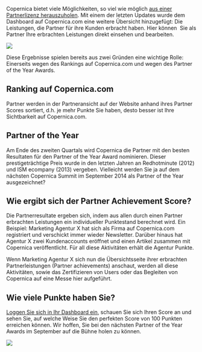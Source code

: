 Copernica bietet viele Möglichkeiten, so viel wie möglich [aus einer
Partnerlizenz
herauszuholen](https://www.copernica.com/de/partners/holen-sie-das-meiste-aus-ihrer-partner-lizenz "Partner-Lizenz").
Mit einem der letzten Updates wurde dem Dashboard auf Copernica.com eine
weitere Übersicht hinzugefügt: Die Leistungen, die Partner für ihre
Kunden erbracht haben. Hier können  Sie als Partner Ihre erbrachten
Leistungen direkt einsehen und bearbeiten.

![](DE/partner-erfolge.PNG)

Diese Ergebnisse spielen bereits aus zwei Gründen eine wichtige Rolle:
Einerseits wegen des Rankings auf Copernica.com und wegen des Partner of
the Year Awards.

Ranking auf Copernica.com
-------------------------

Partner werden in der Partneransicht auf der Website anhand ihres
Partner Scores sortiert, d.h. je mehr Punkte Sie haben, desto besser ist
Ihre Sichtbarkeit auf Copernica.com.

Partner of the Year
-------------------

Am Ende des zweiten Quartals wird Copernica die Partner mit den besten
Resultaten für den Partner of the Year Award nominieren. Dieser
prestigeträchtige Preis wurde in den letzten Jahren an Redhotminute
(2012) und ISM ecompany (2013) vergeben. Vielleicht werden Sie ja auf
dem nächsten Copernica Summit im September 2014 als Partner of the Year
ausgezeichnet?

Wie ergibt sich der Partner Achievement Score?
----------------------------------------------

Die Partnerresultate ergeben sich, indem aus allen durch einen Partner
erbrachten Leistungen ein individueller Punktestand berechnet wird. Ein
Beispiel: Marketing Agentur X hat sich als Firma auf Copernica.com
registriert und verschickt immer wieder Newsletter. Darüber hinaus hat
Agentur X zwei Kundenaccounts eröffnet und einen Artikel zusammen mit
Copernica veröffentlicht. Für all diese Aktivitäten erhält die Agentur
Punkte.

Wenn Marketing Agentur X sich nun die Übersichtsseite ihrer erbrachten
Partnerleistungen (Partner achievements) anschaut, werden all diese
Aktivitäten, sowie das Zertifizieren von Users oder das Begleiten von
Copernica auf eine Messe hier aufgeführt.

Wie viele Punkte haben Sie?
---------------------------

[Loggen Sie sich in Ihr Dashboard
ein](https://www.copernica.com/de/dashboard "Copernica Dashboard"),
schauen Sie sich Ihren Score an und sehen Sie, auf welche Weise Sie den
perfekten Score von 100 Punkten erreichen können. Wir hoffen, Sie bei
den nächsten Partner of the Year Awards im September auf die Bühne holen
zu können.

![](DE/partner-erfolge-dashboard.PNG)
